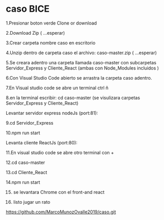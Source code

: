 # caso BICE

1.Presionar boton verde Clone or download

2.Download Zip ( ...esperar)

3.Crear carpeta nombre caso en escritorio

4.Unzip dentro de carpeta caso el archivo: caso-master.zip ( ...esperar)

5.Se creara adentro una carpeta llamada caso-master con subcarpetas Servidor_Express y Cliente_React (ambas con Node_Modules incluidos )

6.Con Visual Studio Code abierto se arrastra la carpeta caso adentro.

7.En Visual studio code se abre un terminal ctrl ñ

8.en la terminal escribir: cd caso-master (se visulizara carpetas Servidor_Express y Cliente_React)


Levantar servidor express nodeJs (port:81):

9.cd Servidor_Express

10.npm run start


Levanta cliente ReactJs (port:80):

11.En visual studio code se abre otro terminal con +

12.cd caso-master

13.cd Cliente_React

14.npm run start

15. se levantara Chrome con el front-and react

16. listo jugar un rato


https://github.com/MarcoMunozOvalle2019/caso.git


